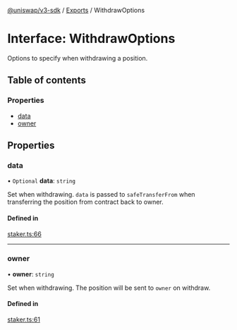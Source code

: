[@uniswap/v3-sdk](../README.md) / [Exports](../modules.md) / WithdrawOptions

# Interface: WithdrawOptions

Options to specify when withdrawing a position.

## Table of contents

### Properties

- [data](WithdrawOptions.md#data)
- [owner](WithdrawOptions.md#owner)

## Properties

### data

• `Optional` **data**: `string`

Set when withdrawing. `data` is passed to `safeTransferFrom` when transferring the position from contract back to owner.

#### Defined in

[staker.ts:66](https://github.com/Uniswap/v3-sdk/blob/08a7c05/src/staker.ts#L66)

___

### owner

• **owner**: `string`

Set when withdrawing. The position will be sent to `owner` on withdraw.

#### Defined in

[staker.ts:61](https://github.com/Uniswap/v3-sdk/blob/08a7c05/src/staker.ts#L61)
